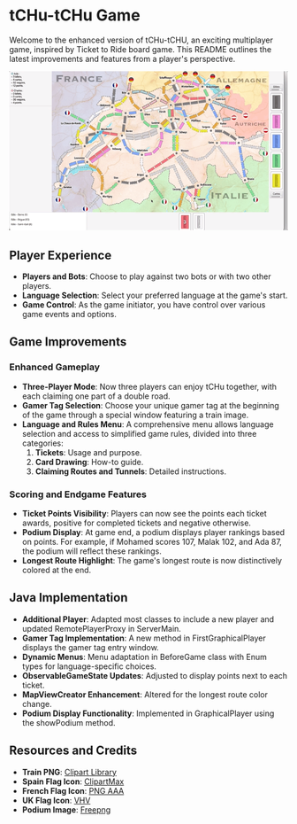 # tCHu-tCHu Game

Welcome to the enhanced version of tCHu-tCHU, an exciting multiplayer game, inspired by Ticket to Ride board game. This README outlines the latest improvements and features from a player's perspective.

![tCHU-tCHU Gameplay](gif/tCHu-tCHu.gif)

## Player Experience

- **Players and Bots**: Choose to play against two bots or with two other players.
- **Language Selection**: Select your preferred language at the game's start.
- **Game Control**: As the game initiator, you have control over various game events and options.

## Game Improvements

### Enhanced Gameplay
- **Three-Player Mode**: Now three players can enjoy tCHu together, with each claiming one part of a double road.
- **Gamer Tag Selection**: Choose your unique gamer tag at the beginning of the game through a special window featuring a train image.
- **Language and Rules Menu**: A comprehensive menu allows language selection and access to simplified game rules, divided into three categories:
  1. **Tickets**: Usage and purpose.
  2. **Card Drawing**: How-to guide.
  3. **Claiming Routes and Tunnels**: Detailed instructions.

### Scoring and Endgame Features
- **Ticket Points Visibility**: Players can now see the points each ticket awards, positive for completed tickets and negative otherwise.
- **Podium Display**: At game end, a podium displays player rankings based on points. For example, if Mohamed scores 107, Malak 102, and Ada 87, the podium will reflect these rankings.
- **Longest Route Highlight**: The game's longest route is now distinctively colored at the end.

## Java Implementation

- **Additional Player**: Adapted most classes to include a new player and updated RemotePlayerProxy in ServerMain.
- **Gamer Tag Implementation**: A new method in FirstGraphicalPlayer displays the gamer tag entry window.
- **Dynamic Menus**: Menu adaptation in BeforeGame class with Enum types for language-specific choices.
- **ObservableGameState Updates**: Adjusted to display points next to each ticket.
- **MapViewCreator Enhancement**: Altered for the longest route color change.
- **Podium Display Functionality**: Implemented in GraphicalPlayer using the showPodium method.

## Resources and Credits

- **Train PNG**: [Clipart Library](http://clipart-library.com/clipart/yckK8bkRi.htm)
- **Spain Flag Icon**: [ClipartMax](https://www.clipartmax.com/middle/m2H7G6N4i8b1d3N4_español-spain-flag-circle-png/)
- **French Flag Icon**: [PNG AAA](https://www.pngaaa.com/detail/790364)
- **UK Flag Icon**: [VHV](https://www.vhv.rs/viewpic/ihhoTwh_uk-flag-png-transparent-uk-flag-icon-png/)
- **Podium Image**: [Freepng](https://www.freepng.fr/png-zkfigy/)
